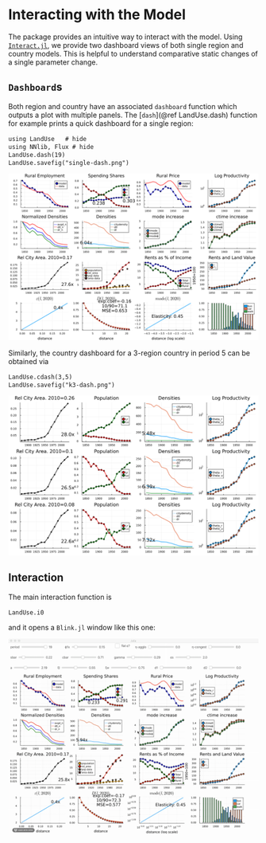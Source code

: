 # Interacting with the Model

The package provides an intuitive way to interact with the model. Using [`Interact.jl`](https://github.com/JuliaGizmos/Interact.jl), we provide two dashboard views of both single region and country models. This is helpful to understand comparative static changes of a single parameter change.

## `Dashboard`s

Both region and country have an associated `dashboard` function which outputs a plot with multiple panels. The [`dash`](@ref LandUse.dash) function for example prints a quick dashboard for a single region:

```@example 3
using LandUse   # hide
using NNlib, Flux # hide
LandUse.dash(19)
LandUse.savefig("single-dash.png")
```   

![](single-dash.png)

Similarly, the country dashboard for a 3-region country in period 5 can be obtained via

```@example 3
LandUse.cdash(3,5)
LandUse.savefig("k3-dash.png")
```   

![](k3-dash.png)


## Interaction

The main interaction function is

```@docs
LandUse.i0
```

and it opens a `Blink.jl` window like this one:

![](./assets/single-interact.gif)

